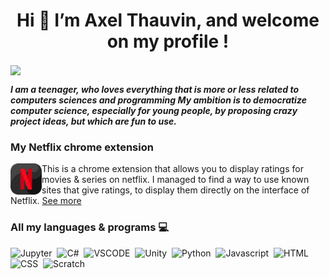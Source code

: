 <h1 align = "center"> Hi 👋 I’m Axel Thauvin, and welcome on my profile ! </h1>

<img align="center" src="https://github-readme-stats.vercel.app/api/top-langs/?username=axthauvin&theme=radical&layout=compact" />


<!--
![Anurag's GitHub stats](https://github-readme-stats.vercel.app/api?username=axthauvin&show_icons=true&theme=white)  [![Top Langs](https://github-readme-stats.vercel.app/api/top-langs/?username=axthauvin&theme=white&layout=compact)](https://github.com/anuraghazra/github-readme-stats)
-->

<!--
![Anurag's GitHub stats](https://github-readme-stats.vercel.app/api?username=axthauvin&show_icons=true&theme=white)
-->

***I am a teenager, who loves everything that is more or less related to computers sciences and programming My ambition is to democratize computer science, especially for young people, by proposing crazy project ideas, but which are fun to use.***



### My Netflix chrome extension
<img align="left" width="50" height="50" src="./Netflix-icon.png">
This is a chrome extension that allows you to display ratings for movies & series on netflix.
I managed to find a way to use known sites that give ratings, to display them directly on the interface of Netflix.
<a href="https://github.com/Axthauvin/Netflix-better-marks">See more<a/>



<!--
[![Top Langs](https://github-readme-stats.vercel.app/api/top-langs/?username=axthauvin&theme=radical)](https://github.com/anuraghazra/github-readme-stats)
-->


### All my languages & programs 💻
![Jupyter](https://img.shields.io/badge/Jupyter-white?style=plastic&logo=Jupyter)&nbsp;
![C#](https://img.shields.io/badge/C-sharp-white?style=plastic&logo=c-sharp)&nbsp;
![VSCODE](https://img.shields.io/badge/Visual-studio-white?style=plastic&logo=visual-studio&logoColor=007ACC)&nbsp;
![Unity](https://img.shields.io/badge/Unity-white?style=plastic&logo=unity&logoColor=09090c)&nbsp;
![Python](https://img.shields.io/badge/Python-white?style=plastic&logo=python&logoColor=386e9c)&nbsp;
![Javascript](https://img.shields.io/badge/Javascript-white?style=plastic&logo=javascript)&nbsp;
![HTML](https://img.shields.io/badge/Html-white?style=plastic&logo=html5)&nbsp;
![CSS](https://img.shields.io/badge/Css-white?style=plastic&logo=css3&logoColor=007ACC)&nbsp;
![Scratch](https://img.shields.io/badge/Scratch-white?style=plastic&logo=scratch)&nbsp;



<!---
Globateur/Globateur is a ✨ special ✨ repository because its `README.md` (this file) appears on your GitHub profile.
You can click the Preview link to take a look at your changes.
--->

